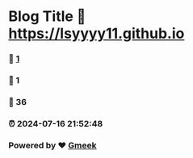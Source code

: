 # Blog Title :link: https://lsyyyy11.github.io 
### :page_facing_up: [1](https://lsyyyy11.github.io/tag.html) 
### :speech_balloon: 1 
### :hibiscus: 36 
### :alarm_clock: 2024-07-16 21:52:48 
### Powered by :heart: [Gmeek](https://github.com/Meekdai/Gmeek)
